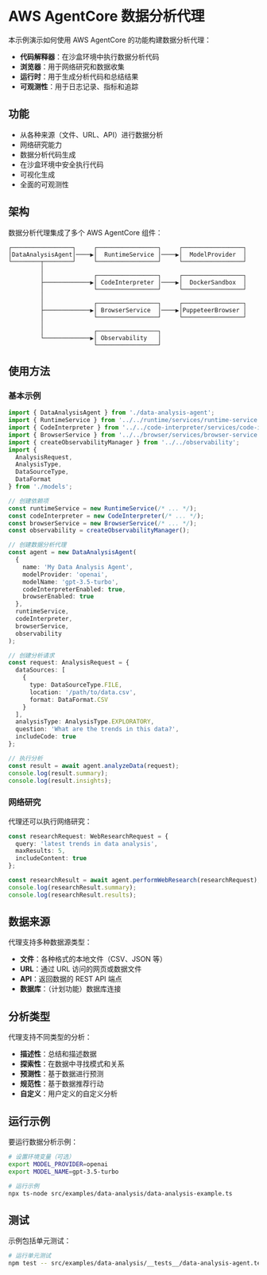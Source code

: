 # AWS AgentCore 数据分析代理

本示例演示如何使用 AWS AgentCore 的功能构建数据分析代理：

- **代码解释器**：在沙盒环境中执行数据分析代码
- **浏览器**：用于网络研究和数据收集
- **运行时**：用于生成分析代码和总结结果
- **可观测性**：用于日志记录、指标和追踪

## 功能

- 从各种来源（文件、URL、API）进行数据分析
- 网络研究能力
- 数据分析代码生成
- 在沙盒环境中安全执行代码
- 可视化生成
- 全面的可观测性

## 架构

数据分析代理集成了多个 AWS AgentCore 组件：

```
┌─────────────────┐     ┌─────────────────┐     ┌─────────────────┐
│DataAnalysisAgent│────▶│  RuntimeService │────▶│  ModelProvider  │
└────────┬────────┘     └─────────────────┘     └─────────────────┘
         │
         │              ┌─────────────────┐     ┌─────────────────┐
         ├─────────────▶│ CodeInterpreter │────▶│  DockerSandbox  │
         │              └─────────────────┘     └─────────────────┘
         │
         │              ┌─────────────────┐     ┌─────────────────┐
         ├─────────────▶│ BrowserService  │────▶│PuppeteerBrowser │
         │              └─────────────────┘     └─────────────────┘
         │
         │              ┌─────────────────┐
         └─────────────▶│ Observability   │
                        └─────────────────┘
```

## 使用方法

### 基本示例

```typescript
import { DataAnalysisAgent } from './data-analysis-agent';
import { RuntimeService } from '../../runtime/services/runtime-service';
import { CodeInterpreter } from '../../code-interpreter/services/code-interpreter';
import { BrowserService } from '../../browser/services/browser-service';
import { createObservabilityManager } from '../../observability';
import { 
  AnalysisRequest, 
  AnalysisType, 
  DataSourceType, 
  DataFormat 
} from './models';

// 创建依赖项
const runtimeService = new RuntimeService(/* ... */);
const codeInterpreter = new CodeInterpreter(/* ... */);
const browserService = new BrowserService(/* ... */);
const observability = createObservabilityManager();

// 创建数据分析代理
const agent = new DataAnalysisAgent(
  {
    name: 'My Data Analysis Agent',
    modelProvider: 'openai',
    modelName: 'gpt-3.5-turbo',
    codeInterpreterEnabled: true,
    browserEnabled: true
  },
  runtimeService,
  codeInterpreter,
  browserService,
  observability
);

// 创建分析请求
const request: AnalysisRequest = {
  dataSources: [
    {
      type: DataSourceType.FILE,
      location: '/path/to/data.csv',
      format: DataFormat.CSV
    }
  ],
  analysisType: AnalysisType.EXPLORATORY,
  question: 'What are the trends in this data?',
  includeCode: true
};

// 执行分析
const result = await agent.analyzeData(request);
console.log(result.summary);
console.log(result.insights);
```

### 网络研究

代理还可以执行网络研究：

```typescript
const researchRequest: WebResearchRequest = {
  query: 'latest trends in data analysis',
  maxResults: 5,
  includeContent: true
};

const researchResult = await agent.performWebResearch(researchRequest);
console.log(researchResult.summary);
console.log(researchResult.results);
```

## 数据来源

代理支持多种数据源类型：

- **文件**：各种格式的本地文件（CSV、JSON 等）
- **URL**：通过 URL 访问的网页或数据文件
- **API**：返回数据的 REST API 端点
- **数据库**：（计划功能）数据库连接

## 分析类型

代理支持不同类型的分析：

- **描述性**：总结和描述数据
- **探索性**：在数据中寻找模式和关系
- **预测性**：基于数据进行预测
- **规范性**：基于数据推荐行动
- **自定义**：用户定义的自定义分析

## 运行示例

要运行数据分析示例：

```bash
# 设置环境变量（可选）
export MODEL_PROVIDER=openai
export MODEL_NAME=gpt-3.5-turbo

# 运行示例
npx ts-node src/examples/data-analysis/data-analysis-example.ts
```

## 测试

示例包括单元测试：

```bash
# 运行单元测试
npm test -- src/examples/data-analysis/__tests__/data-analysis-agent.test.ts
```
